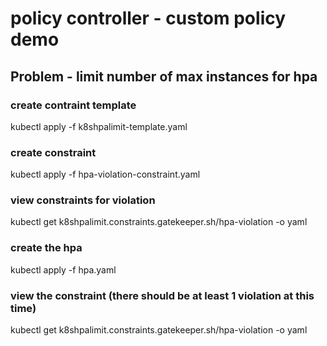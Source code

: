 # policy controller - custom policy demo #

## Problem - limit number of max instances for hpa ##

### create contraint template ###

kubectl apply -f k8shpalimit-template.yaml

### create constraint ###

kubectl apply -f hpa-violation-constraint.yaml

### view constraints for violation ###

kubectl get k8shpalimit.constraints.gatekeeper.sh/hpa-violation -o yaml

### create the hpa ###

kubectl apply -f hpa.yaml

### view the constraint (there should be at least 1 violation at this time) ###

kubectl get k8shpalimit.constraints.gatekeeper.sh/hpa-violation -o yaml

